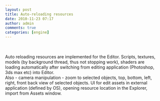```yaml
---
layout: post
title: Auto-reloading resources
date: 2010-11-23 07:17
author: admin
comments: true
categories: [engine]
---
```

<a onblur="try {parent.deselectBloggerImageGracefully();} catch(e) {}" href="http://3.bp.blogspot.com/_LfYx03jjmdk/TOt3qlKvCfI/AAAAAAAABCU/juUAbdR0Qfs/s1600/editor4.jpg"><img class="image featured" src="http://3.bp.blogspot.com/_LfYx03jjmdk/TOt3qlKvCfI/AAAAAAAABCU/juUAbdR0Qfs/s320/editor4.jpg" border="0" alt="" id="BLOGGER_PHOTO_ID_5542655339824876018" /></a><br /> <br />  <br /> Auto reloading resources are implemented for the Editor. Scripts, textures, models (by background thread, thus not stopping work), shaders are loading automatically after switching from editing application (Photoshop, 3ds max etc) into Editor. <br />  Also - camera manipulation - zoom to selected objects, top, bottom, left, right, front back view of selected objects. UI for edit assets in external application (defined by OS), opening resource location in the Explorer, import from Assets window.  <br />
